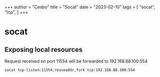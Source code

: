 +++
author = "Cesbo"
title = "Socat"
date = "2023-02-10"
tags = [
    "socat",
    "tcp",
]
+++
# socat

## Exposing local resources

Request received on port 11554 will be forwarded to 192.168.88.100:554

```
socat tcp-listen:11554,reuseaddr,fork tcp:192.168.88.100:554
```
